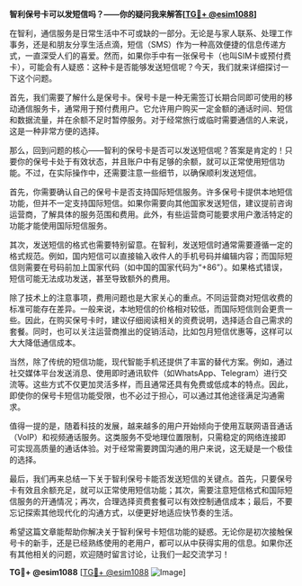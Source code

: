**智利保号卡可以发短信吗？——你的疑问我来解答[[TG💪+ @esim1088](https://t.me/s/esim1088)]**

在智利，通信服务是日常生活中不可或缺的一部分。无论是与家人联系、处理工作事务，还是和朋友分享生活点滴，短信（SMS）作为一种高效便捷的信息传递方式，一直深受人们的喜爱。然而，如果你手中有一张保号卡（也叫SIM卡或预付费卡），可能会有人疑惑：这种卡是否能够发送短信呢？今天，我们就来详细探讨一下这个问题。

首先，我们需要了解什么是保号卡。保号卡是一种无需签订长期合同即可使用的移动通信服务卡，通常用于预付费用户。它允许用户购买一定金额的通话时间、短信和数据流量，并在余额不足时暂停服务。对于经常旅行或临时需要通信的人来说，这是一种非常方便的选择。

那么，回到问题的核心——智利的保号卡是否可以发送短信呢？答案是肯定的！只要你的保号卡处于有效状态，并且账户中有足够的余额，就可以正常使用短信功能。不过，在实际操作中，还需要注意一些细节，以确保顺利发送短信。

首先，你需要确认自己的保号卡是否支持国际短信服务。许多保号卡提供本地短信功能，但并不一定支持国际短信。如果你需要向其他国家发送短信，建议提前咨询运营商，了解具体的服务范围和费用。此外，有些运营商可能要求用户激活特定的功能才能使用国际短信服务。

其次，发送短信的格式也需要特别留意。在智利，发送短信时通常需要遵循一定的格式规范。例如，国内短信可以直接输入收件人的手机号码并编辑内容；而国际短信则需要在号码前加上国家代码（如中国的国家代码为“+86”）。如果格式错误，短信可能无法成功发送，甚至导致额外的费用。

除了技术上的注意事项，费用问题也是大家关心的重点。不同运营商对短信收费的标准可能存在差异。一般来说，本地短信的价格相对较低，而国际短信则会更贵一些。因此，在购买保号卡时，建议仔细阅读相关的资费说明，选择适合自己需求的套餐。同时，也可以关注运营商推出的促销活动，比如包月短信优惠等，这样可以大大降低通信成本。

当然，除了传统的短信功能，现代智能手机还提供了丰富的替代方案。例如，通过社交媒体平台发送消息、使用即时通讯软件（如WhatsApp、Telegram）进行交流等。这些方式不仅更加灵活多样，而且通常还具有免费或低成本的特点。因此，即使你的保号卡短信功能受限，也不必过于担心，可以通过其他途径满足沟通需求。

值得一提的是，随着科技的发展，越来越多的用户开始倾向于使用互联网语音通话（VoIP）和视频通话服务。这类服务不受地理位置限制，只需稳定的网络连接即可实现高质量的通话体验。对于经常需要跨国沟通的用户来说，这无疑是一个极佳的选择。

最后，我们再来总结一下关于智利保号卡能否发送短信的关键点。首先，只要保号卡有效且余额充足，就可以正常使用短信功能；其次，需要注意短信格式和国际短信服务的开通情况；再次，合理选择资费套餐可以有效控制通信成本；最后，不要忘记探索其他现代化的沟通方式，以便更好地适应快节奏的生活。

希望这篇文章能帮助你解决关于智利保号卡短信功能的疑惑。无论你是初次接触保号卡的新手，还是已经熟练使用的老用户，都可以从中获得实用的信息。如果你还有其他相关的问题，欢迎随时留言讨论，让我们一起交流学习！

**TG💪+ @esim1088** [[TG💪+ @esim1088](https://t.me/s/esim1088) ![Image](https://i.postimg.cc/4NQfJmqS/Snipaste-2025-05-13-00-14-12.png)]
